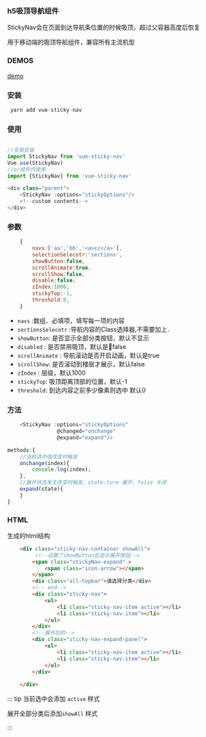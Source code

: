 ### h5吸顶导航组件 

StickyNav会在页面到达导航条位置的时候吸顶，超过父容器高度后恢复

用于移动端的吸顶导航组件，兼容所有主流机型

### DEMOS

[demo](https://eijil.github.io/vue-sticky-nav/)

### 安装

``` js
 yarn add vue-sticky-nav

```

### 使用

``` javascript

//全局安装
import StickyNav from 'vue-sticky-nav' 
Vue.use(StickyNav)
//or组件内使用
import {StickyNav} from 'vue-sticky-nav'  

<div class="parent">
    <StickyNav :options="stickyOptions"/>
    <!--custom contents-->
</div>
```


### 参数


``` js
    { 
        navs:['aa','bb','<a>cc</a>'], 
        selectionSelecotr:'sections', 
        showButton:false,
        scrollAnimate:true,
        scrollShow:false,
        disable:false,
        zIndex:1000,
        stickyTop:-1,
        threshold:0,
    }
```



* `navs` :数组、必填项，填写每一项的内容
* `sectionsSelecotr` :导航内容的Class选择器,不需要加上`.` 
* `showButton`: 是否显示全部分类按钮，默认不显示
* `disabled` : 是否禁用吸顶，默认是false
* `scrollAnimate` : 导航滚动是否开启动画，默认是true
* `scrollShow`: 是否滚动到楼层才展示，默认false
* `zIndex` : 层级，默认1000
* `stickyTop`: 吸顶距离顶部的位置，默认-1
* `threshold`: 到达内容之前多少像素则选中 默认0


### 方法 

``` js
    <StickyNav :options="stickyOptions" 
                @changed="onchange" 
                @expand="expand"/>
```

``` js
methods:{
    //当前选中值改变时触发
    onchange(index){
        console.log(index);
    },
    //展开状态发生改变时触发，state:ture 展开，false 关闭
    expand(state){
    }
}
```

### HTML

生成的html结构

``` html
    <div class="sticky-nav-container showAll">
         <!--设置了showButton后显示展开按钮-->
        <span class="stickyNav-expand" >
            <span class="icon-arrow"></span>
        </span>
        <div class="all-topbar">请选择分类</div>
        <!-- end-->
        <div class="sticky-nav">
            <ul>
                <li class="sticky-nav-item active"></li>
                <li class="sticky-nav-item"></li>
            </ul>
        </div>
        <!--展开后的-->
        <div class="sticky-nav-expand-panel">
            <ul>
                <li class="sticky-nav-item active"></li>
                <li class="sticky-nav-item"></li>
            </ul>
        </div>
       
    </div>
```
::: tip
当前选中会添加 `active` 样式

展开全部分类后添加`showAll` 样式

:::